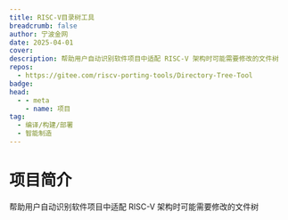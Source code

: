 ```yaml
---
title: RISC-V目录树工具
breadcrumb: false
author: 宁波金网
date: 2025-04-01
cover: 
description: 帮助用户自动识别软件项目中适配 RISC-V 架构时可能需要修改的文件树
repos:
  - https://gitee.com/riscv-porting-tools/Directory-Tree-Tool
badge: 
head:
  - - meta
    - name: 项目
tag:
  - 编译/构建/部署
  - 智能制造
---
```




# 项目简介
帮助用户自动识别软件项目中适配 RISC-V 架构时可能需要修改的文件树
